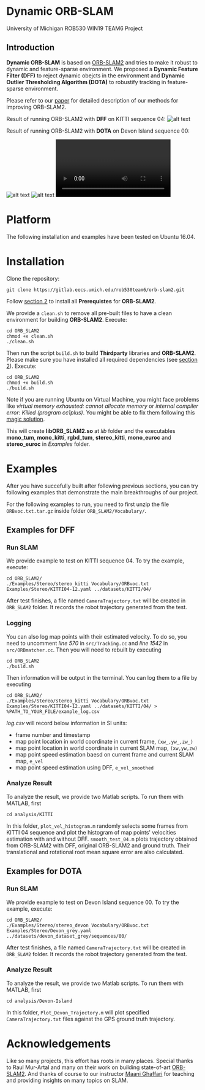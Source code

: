 # Dynamic ORB-SLAM

University of Michigan ROB530 WIN19 TEAM6 Project  

## Introduction
**Dynamic ORB-SLAM** is based on [ORB-SLAM2](https://github.com/raulmur/ORB_SLAM2) and tries to make it robust to dynamic and feature-sparse environment. We proposed a **Dynamic Feature Filter (DFF)** to reject dynamic obejcts in the environment and **Dynamic Outlier Thresholding Algorithm (DOTA)** to robustify tracking in feature-sparse environment.

Please refer to our [paper](attachments/NA_568_Final_Report.pdf) for detailed description of our methods for improving ORB-SLAM2.

Result of running ORB-SLAM2 with **DFF** on KITTI sequence 04:
![alt text](attachments/KITTI_04_DFF.png)

Result of running ORB-SLAM2 with **DOTA** on Devon Island sequence 00:

![alt text](attachments/DevonIslandxy.png)
![alt text](attachments/DevonIslandz.png)
![Devon Island Video](attachments/DOTA.mp4)

# Platform

The following installation and examples have been tested on Ubuntu 16.04. 

# Installation

Clone the repository:
```
git clone https://gitlab.eecs.umich.edu/rob530team6/orb-slam2.git
```

Follow [section 2](https://github.com/raulmur/ORB_SLAM2#2-prerequisites) to install all **Prerequistes** for **ORB-SLAM2**. 

We provide a `clean.sh` to remove all pre-built files to have a clean environment for building **ORB-SLAM2**. Execute:
```
cd ORB_SLAM2
chmod +x clean.sh
./clean.sh
```

Then run the script `build.sh` to build **Thirdparty** libraries and **ORB-SLAM2**. Please make sure you have installed all required dependencies (see [section 2](https://github.com/raulmur/ORB_SLAM2#2-prerequisites)). Execute:
```
cd ORB_SLAM2
chmod +x build.sh
./build.sh
```

Note if you are running Ubuntu on Virtual Machine, you might face problems like *virtual memory exhausted: cannot allocate memory* or *internal compiler error: Killed (program cc1plus)*. You might be able to fix them following this [magic solution](https://cryptocurrencytalk.com/topic/14840-how-to-solve-g-internal-compiler-error-killed-program-cc1plus/).

This will create **libORB_SLAM2.so**  at *lib* folder and the executables **mono_tum**, **mono_kitti**, **rgbd_tum**, **stereo_kitti**, **mono_euroc** and **stereo_euroc** in *Examples* folder.

# Examples
After you have succefully built after following previous sections, you can try following examples that demonstrate the main breakthroughs of our project.

For the following examples to run, you need to first unzip the file `ORBvoc.txt.tar.gz` inside folder `ORB_SLAM2/Vocabulary/`.

## Examples for DFF
### Run SLAM
We provide example to test on KITTI sequence 04. To try the example, execute:
```
cd ORB_SLAM2/
./Examples/Stereo/stereo_kitti Vocabulary/ORBvoc.txt Examples/Stereo/KITTI04-12.yaml ../datasets/KITTI/04/
```
After test finishes, a file named `CameraTrajectory.txt` will be created in `ORB_SLAM2` folder. It records the robot trajectory generated from the test.

### Logging
You can also log map points with their estimated velocity. To do so, you need to uncomment *line 570* in `src/Tracking.cc` and *line 1542* in `src/ORBmatcher.cc`. Then you will need to rebuilt by executing
```
cd ORB_SLAM2
./build.sh
```
Then information will be output in the terminal. You can log them to a file by executing
```
cd ORB_SLAM2/
./Examples/Stereo/stereo_kitti Vocabulary/ORBvoc.txt Examples/Stereo/KITTI04-12.yaml ../datasets/KITTI/04/ > %PATH_TO_YOUR_FILE/example_log.csv
```
*log.csv* will record below information in SI units:
- frame number and timestamp
- map point location in world coordinate in current frame, `(xw_,yw_,zw_)`
- map point location in world coordinate in current SLAM map, `(xw,yw,zw)`
- map point speed estimation baesd on current frame and current SLAM map, `e_vel`
- map point speed estimation using DFF, `e_vel_smoothed`

### Analyze Result
To analyze the result, we provide two Matlab scripts. To run them with MATLAB, first 
```
cd analysis/KITTI
```
In this folder, `plot_vel_histogram.m` randomly selects some frames from KITTI 04 sequence and plot the histogram of map points' velocities estimation with and without DFF. `smooth_test_04.m` plots trajectory obtained from ORB-SLAM2 with DFF, original ORB-SLAM2 and ground truth. Their translational and rotational root mean square error are also calculated. 

## Examples for DOTA
### Run SLAM
We provide example to test on Devon Island sequence 00. To try the example, execute:
```
cd ORB_SLAM2/
./Examples/Stereo/stereo_devon Vocabulary/ORBvoc.txt Examples/Stereo/Devon_grey.yaml ../datasets/devon_dataset_grey/sequences/00/
```

After test finishes, a file named `CameraTrajectory.txt` will be created in `ORB_SLAM2` folder. It records the robot trajectory generated from the test.

### Analyze Result
To analyze the result, we provide two Matlab scripts. To run them with MATLAB, first 
```
cd analysis/Devon-Island
```
In this folder, `Plot_Devon_Trajectory.m` will plot specified `CameraTrajectory.txt` files against the GPS ground truth trajectory.

# Acknowledgements
Like so many projects, this effort has roots in many places. Special thanks to Raul Mur-Artal and many on their work on building state-of-art [ORB-SLAM2](https://github.com/raulmur/ORB_SLAM2#2-prerequisites). And thanks of course to our instructor [Maani Ghaffari](https://name.engin.umich.edu/people/maani-ghaffari/) for teaching and providing insights on many topics on SLAM.


